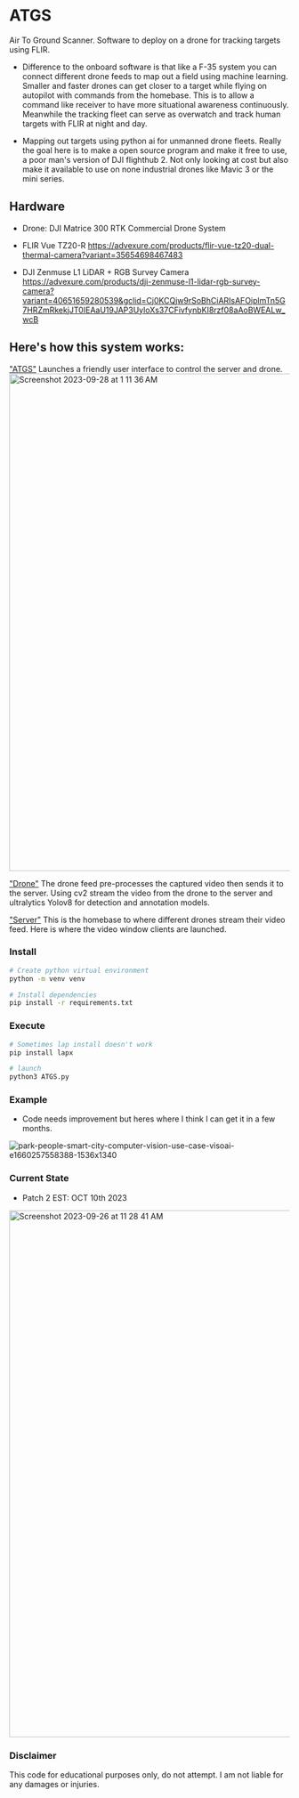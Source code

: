# ATGS
Air To Ground Scanner. Software to deploy on a drone for tracking targets using FLIR.

 - Difference to the onboard software is that like a F-35 system you can connect different drone feeds to map out a field using machine learning. Smaller and faster drones can get closer to a target while flying on autopilot with commands from the homebase. This is to allow a command like receiver to have more situational awareness continuously. Meanwhile the tracking fleet can serve as overwatch and track human targets with FLIR at night and day.

 - Mapping out targets using python ai for unmanned drone fleets. Really the goal here is to make a open source program and make it free to use, a poor man's version of DJI flighthub 2. Not only looking at cost but also make it available to use on none industrial drones like Mavic 3 or the mini series. 

## Hardware 
- Drone: DJI Matrice 300 RTK Commercial Drone System

- FLIR Vue TZ20-R
https://advexure.com/products/flir-vue-tz20-dual-thermal-camera?variant=35654698467483

- DJI Zenmuse L1 LiDAR + RGB Survey Camera
https://advexure.com/products/dji-zenmuse-l1-lidar-rgb-survey-camera?variant=40651659280539&gclid=Cj0KCQjw9rSoBhCiARIsAFOiplmTn5G7HRZmRkekjJT0IEAaU19JAP3UyloXs37CFivfynbKI8rzf08aAoBWEALw_wcB

## Here's how this system works:

["ATGS"](https://github.com/Ounceleopard/ATGS/blob/e4a9ffe2593d767fd62e7d9838dc2c58d8656a08/ATGS.py) Launches a friendly user interface to control the server and drone.
<img width="894" alt="Screenshot 2023-09-28 at 1 11 36 AM" src="https://github.com/Ounceleopard/ATGS/assets/40043757/e242628a-a504-49fc-90d9-ee6777652feb">


["Drone"](https://github.com/Ounceleopard/ATGS/blob/460561252c650e820b6e57865ba6da00be8753f5/Drone.py) The drone feed pre-processes the captured video then sends it to the server. Using cv2 stream the video from the drone to the server and ultralytics Yolov8 for detection and annotation models. 

["Server"](https://github.com/Ounceleopard/ATGS/blob/e4a9ffe2593d767fd62e7d9838dc2c58d8656a08/Server.py) This is the homebase to where different drones stream their video feed. Here is where the video window clients are launched. 

### Install

```bash
# Create python virtual environment
python -m venv venv

# Install dependencies
pip install -r requirements.txt
```

### Execute

```bash
# Sometimes lap install doesn't work
pip install lapx

# launch 
python3 ATGS.py
```

### Example 
- Code needs improvement but heres where I think I can get it in a few months.
  
![park-people-smart-city-computer-vision-use-case-visoai-e1660257558388-1536x1340](https://github.com/Ounceleopard/F-35-ATGS/assets/40043757/a378ccec-b183-443b-b4df-e7013ec92b28)

### Current State
- Patch 2 EST: OCT 10th 2023

<img width="947" alt="Screenshot 2023-09-26 at 11 28 41 AM" src="https://github.com/Ounceleopard/ATGS/assets/40043757/ddddbfd7-4ab3-40df-9af8-a6708de8f50c">

### Disclaimer
This code for educational purposes only, do not attempt. I am not liable for any damages or injuries.
